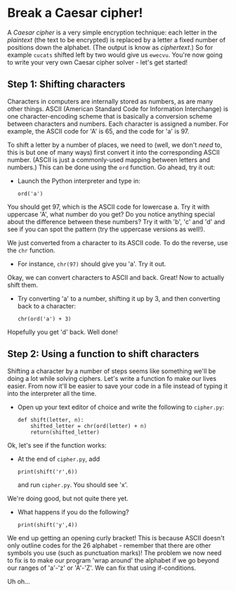 # Break a Caesar cipher!

A *Caesar cipher* is a very simple encryption technique: each letter in the *plaintext* (the text to be encrypted) is replaced by a letter a fixed number of positions down the alphabet. (The output is know as *ciphertext*.) So for example `cucats` shifted left by two would give us `ewecvu`. You're now going to write your very own Caesar cipher solver - let's get started!

## Step 1: Shifting characters

Characters in computers are internally stored as numbers, as are many other things. ASCII (American Standard Code for Information Interchange) is one character-encoding scheme that is basically a conversion scheme between characters and numbers. Each character is assigned a number. For example, the ASCII code for 'A' is 65, and the code for 'a' is 97.

To shift a letter by a number of places, we need to (well, we don't *need* to, this is but one of many ways) first convert it into the corresponding ASCII number. (ASCII is just a commonly-used mapping between letters and numbers.) This can be done using the `ord` function. Go ahead, try it out:

* Launch the Python interpreter and type in:

  `ord('a')`

You should get 97, which is the ASCII code for lowercase a. Try it with uppercase 'A', what number do you get? Do you notice anything special about the difference between these numbers? Try it with 'b', 'c' and 'd' and see if you can spot the pattern (try the uppercase versions as well!).

We just converted from a character to its ASCII code. To do the reverse, use the `chr` function.

* For instance, `chr(97)` should give you 'a'. Try it out.

Okay, we can convert characters to ASCII and back. Great! Now to actually shift them.

* Try converting 'a' to a number, shifting it up by 3, and then converting back to a character:

  `chr(ord('a') + 3)`

Hopefully you get 'd' back. Well done!


## Step 2: Using a function to shift characters

Shifting a character by a number of steps seems like something we'll be doing a lot while solving ciphers. Let's write a function fo make our lives easier. From now it'll be easier to save your code in a file instead of typing it into the interpreter all the time.

* Open up your text editor of choice and write the following to `cipher.py`:

  ```
  def shift(letter, n):
      shifted_letter = chr(ord(letter) + n)
      return(shifted_letter)
  ```

Ok, let's see if the function works:

* At the end of `cipher.py`, add

  ```
  print(shift('r',6))
  ```

  and run `cipher.py`. You should see 'x'.
  
We're doing good, but not quite there yet.

* What happens if you do the following?

  ```
  print(shift('y',4))
  ```

We end up getting an opening curly bracket! This is because ASCII doesn't only outline codes for the 26 alphabet - remember that there are other symbols you use (such as punctuation marks)! The problem we now need to fix is to make our program 'wrap around' the alphabet if we go beyond our ranges of 'a'-'z' or 'A'-'Z'. We can fix that using if-conditions.

Uh oh...
